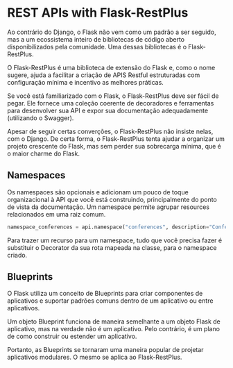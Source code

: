 # REST APIs with Flask-RestPlus

Ao contrário do Django, o Flask não vem como um padrão a ser seguido, mas a um ecossistema inteiro de bibliotecas de código aberto disponibilizados pela comunidade. Uma dessas bibliotecas é o Flask-RestPlus.

O Flask-RestPlus é uma biblioteca de extensão do Flask e, como o nome sugere, ajuda a facilitar a criação de APIS Restful estruturadas com configuração mínima e incentivo as melhores práticas. 

Se você está familiarizado com o Flask, o Flask-RestPlus deve ser fácil de pegar. Ele fornece uma coleção coerente de decoradores e ferramentas para desenvolver sua API e expor sua documentação adequadamente (utilizando o Swagger).

Apesar de seguir certas converções, o Flask-RestPlus não insiste nelas, com o Django. De certa forma, o Flask-RestPlus tenta ajudar a organizar um projeto crescente do Flask, mas sem perder sua sobrecarga mínima, que é o maior charme do Flask.

## Namespaces

Os namespaces são opcionais e adicionam um pouco de toque organizacional à API que você está construindo, principalmente do ponto de vista da documentação. Um namespace permite agrupar resources relacionados em uma raiz comum.

```python
namespace_conferences = api.namespace("conferences", description="Conference operations")
```

Para trazer um recurso para um namespace, tudo que você precisa fazer é substituir o Decorator da sua rota mapeada na classe, para o namespace criado.

## Blueprints

O Flask utiliza um conceito de Blueprints para criar componentes de aplicativos e suportar padrões comuns dentro de um aplicativo ou entre aplicativos. 

Um objeto Blueprint funciona de maneira semelhante a um objeto Flask de aplicativo, mas na verdade não é um aplicativo. Pelo contrário, é um plano de como construir ou estender um aplicativo.

Portanto, as Blueprints se tornaram uma maneira popular de projetar aplicativos modulares. O mesmo se aplica ao Flask-RestPlus.
